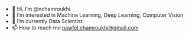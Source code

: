 - 👋 Hi, I’m @nchamroukhi
- 👀 I’m interested in Machine Learning, Deep Learning, Computer Vision
- 🌱 I’m currently Data Scientist 
- 📫 How to reach me nawfel.chamroukhi@gmail.com

<!---
Chamroukhi/Chamroukhi is a ✨ special ✨ repository because its `README.md` (this file) appears on your GitHub profile.
You can click the Preview link to take a look at your changes.
--->

